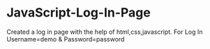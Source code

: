 # JavaScript-Log-In-Page
Created a log in page with the help of html,css,javascript.
For Log In Username=demo & Password=password
